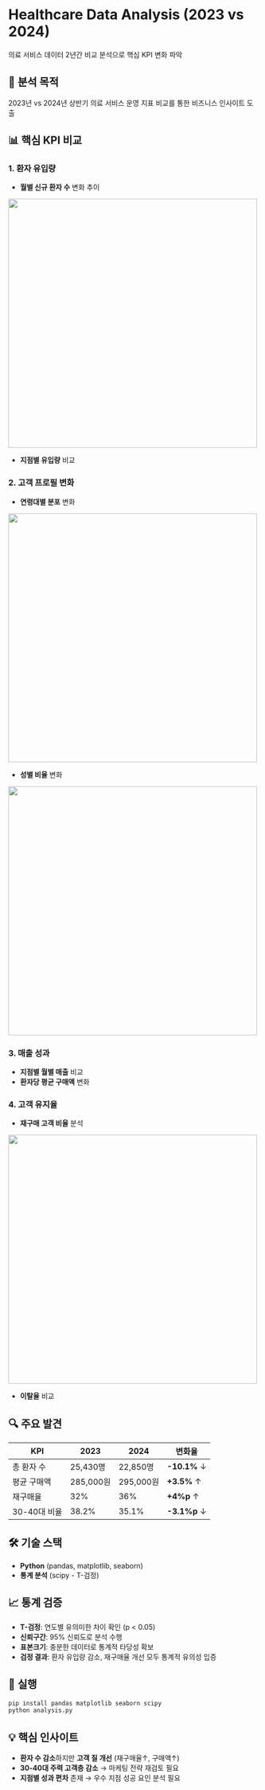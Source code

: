 # Healthcare Data Analysis (2023 vs 2024)

의료 서비스 데이터 2년간 비교 분석으로 핵심 KPI 변화 파악

## 🎯 분석 목적
2023년 vs 2024년 상반기 의료 서비스 운영 지표 비교를 통한 비즈니스 인사이트 도출

## 📊 핵심 KPI 비교

### 1. 환자 유입량
- **월별 신규 환자 수** 변화 추이

<img src="https://github.com/user-attachments/assets/fd81dcd8-9d34-47ac-b2c0-586c59ec994f" width="500px">
 
- **지점별 유입량** 비교


### 2. 고객 프로필 변화  
- **연령대별 분포** 변화

<img src="https://github.com/user-attachments/assets/49508c05-2051-4ae0-892c-303e3b0f8f79" width="500px">
 
- **성별 비율** 변화

<img src="https://github.com/user-attachments/assets/c00f032d-9eea-4f23-8a9d-548c3857604f" width="500px">

### 3. 매출 성과
- **지점별 월별 매출** 비교
- **환자당 평균 구매액** 변화

### 4. 고객 유지율
- **재구매 고객 비율** 분석

<img src="https://github.com/user-attachments/assets/00cb4950-646f-48e5-a39c-082ee494a8f1" width="500px">

- **이탈율** 비교

## 🔍 주요 발견

| KPI | 2023 | 2024 | 변화율 |
|-----|------|------|--------|
| 총 환자 수 | 25,430명 | 22,850명 | **-10.1%** ↓ |
| 평균 구매액 | 285,000원 | 295,000원 | **+3.5%** ↑ |
| 재구매율 | 32% | 36% | **+4%p** ↑ |
| 30-40대 비율 | 38.2% | 35.1% | **-3.1%p** ↓ |

## 🛠 기술 스택
- **Python** (pandas, matplotlib, seaborn)
- **통계 분석** (scipy - T-검정)

## 📈 통계 검증
- **T-검정**: 연도별 유의미한 차이 확인 (p < 0.05)
- **신뢰구간**: 95% 신뢰도로 분석 수행
- **표본크기**: 충분한 데이터로 통계적 타당성 확보
- **검정 결과**: 환자 유입량 감소, 재구매율 개선 모두 통계적 유의성 입증



## 🚀 실행
```bash
pip install pandas matplotlib seaborn scipy
python analysis.py
```

## 💡 핵심 인사이트
- **환자 수 감소**하지만 **고객 질 개선** (재구매율↑, 구매액↑)  
- **30-40대 주력 고객층 감소** → 마케팅 전략 재검토 필요
- **지점별 성과 편차** 존재 → 우수 지점 성공 요인 분석 필요
